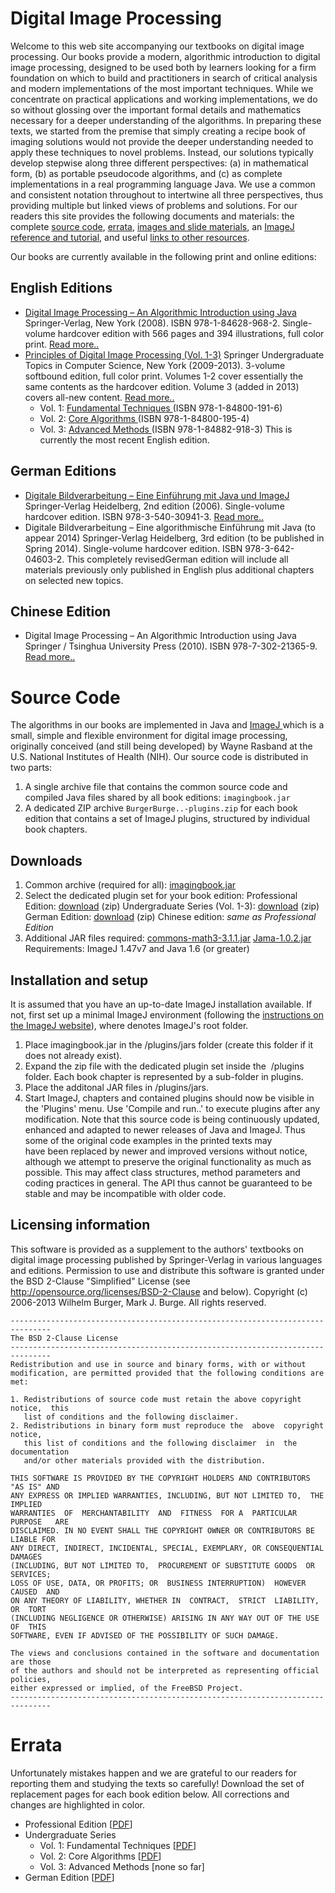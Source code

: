 Digital Image Processing
===========

Welcome to this web site accompanying our textbooks on digital image processing. Our books provide a modern, algorithmic introduction to digital image processing, designed to be used both by learners looking for a firm foundation on which to build and practitioners in search of critical analysis and modern implementations of the most important techniques. While we concentrate on practical applications and working implementations, we do so without glossing over the important formal details and mathematics necessary for a deeper understanding of the algorithms. In preparing these texts, we started from the premise that simply creating a recipe book of imaging solutions would not provide the deeper understanding needed to apply these techniques to novel problems. Instead, our solutions typically develop stepwise along three different perspectives: (a) in mathematical form, (b) as portable pseudocode algorithms, and (c) as complete implementations in a real programming language Java. We use a common and consistent notation throughout to intertwine all three perspectives, thus providing multiple but linked views of problems and solutions. For our readers this site provides the following documents and materials: the complete [source code](http://imagingbook.com/source/), [errata](http://imagingbook.com/errata/), [images and slide materials](http://imagingbook.com/materials/), an [ImageJ reference and tutorial](http://imagingbook.com/imagej-tutorial/), and useful [links to other resources](http://imagingbook.com/links/).

Our books are currently available in the following print and online editions: 

## English Editions

* [Digital Image Processing – An Algorithmic Introduction using Java](http://imagingbook.wordpress.com/books/english-edition-hardcover/) Springer-Verlag, New York (2008). ISBN 978-1-84628-968-2. Single-volume hardcover edition with 566 pages and 394 illustrations, full color print. [Read more..](http://imagingbook.wordpress.com/books/english-edition-hardcover/)
* [Principles of Digital Image Processing (Vol. 1-3)](http://imagingbook.wordpress.com/books/englisch-edition-3-vol-softcover/) Springer Undergraduate Topics in Computer Science, New York (2009-2013). 3-volume softbound edition, full color print.  Volumes 1-2 cover essentially the same contents as the hardcover edition. Volume 3 (added in 2013) covers all-new content. [Read more..](http://imagingbook.wordpress.com/books/englisch-edition-3-vol-softcover/)
	* Vol. 1: [Fundamental Techniques ](http://imagingbook.wordpress.com/books/englisch-edition-3-vol-softcover/)(ISBN 978-1-84800-191-6) 
	* Vol. 2: [Core Algorithms ](http://imagingbook.wordpress.com/books/englisch-edition-3-vol-softcover/)(ISBN 978-1-84800-195-4) 
	* Vol. 3: [Advanced Methods ](http://imagingbook.wordpress.com/books/englisch-edition-3-vol-softcover/)(ISBN 978-1-84882-918-3) This is currently the most recent English edition. 

## German Editions

   * [ Digitale Bildverarbeitung – Eine Einführung mit Java und ImageJ](http://imagingbook.wordpress.com/books/english-edition-hardcover/) Springer-Verlag Heidelberg, 2nd edition (2006). Single-volume hardcover edition. ISBN 978-3-540-30941-3. [Read more..](http://imagingbook.wordpress.com/books/english-edition-hardcover/)
   * Digitale Bildverarbeitung – Eine algorithmische Einführung mit Java (to appear 2014) Springer-Verlag Heidelberg, 3rd edition (to be published in Spring 2014). Single-volume hardcover edition. ISBN 978-3-642-04603-2. This completely revisedGerman edition will include all materials previously only published in English plus additional chapters on selected new topics.

## Chinese Edition

   * Digital Image Processing – An Algorithmic Introduction using Java Springer / Tsinghua University Press (2010). ISBN 978-7-302-21365-9. [Read more..](http://imagingbook.wordpress.com/books/chinese-edition/)

# Source Code

The algorithms in our books are implemented in Java and [ImageJ ](http://rsbweb.nih.gov/ij/index.html) which is a small, simple and flexible environment for digital image processing, originally conceived (and still being developed) by Wayne Rasband at the U.S. National Institutes of Health (NIH). Our source code is distributed in two parts: 

  1. A single archive file that contains the common source code and compiled Java files shared by all book editions: `imagingbook.jar`
  2. A dedicated ZIP archive `BurgerBurge..-plugins.zip` for each book edition that contains a set of ImageJ plugins, structured by individual book chapters.

## Downloads

  1. Common archive (required for all): [imagingbook.jar](https://dl.dropbox.com/s/03by3ctfwf9k6fw/imagingbook.jar)
  2. Select the dedicated plugin set for your book edition: 
     Professional Edition: [download](https://dl.dropbox.com/s/ub5rh30wwxjs58p/BurgerBurgeEn1-plugins.zip) (zip)
     Undergraduate Series (Vol. 1-3): [download](https://dl.dropbox.com/s/z6utfwsm8vv4trs/BurgerBurgeUtics123-plugins.zip) (zip)
     German Edition: [download](https://dl.dropbox.com/s/xdu3p50sbr3vqf1/BurgerBurgeDe1-plugins.zip) (zip)
     Chinese edition: _same as Professional Edition_
  3. Additional JAR files required: 
     [commons-math3-3.1.1.jar](https://dl.dropbox.com/s/nf4yy5wjc3orl06/commons-math3-3.1.1.jar)
     [Jama-1.0.2.jar](https://dl.dropbox.com/s/8ihpb84ox97r1k9/Jama-1.0.2.jar)
Requirements: ImageJ 1.47v7 and Java 1.6 (or greater) 

## Installation and setup

It is assumed that you have an up-to-date ImageJ installation available. If not, first set up a minimal ImageJ environment (following the [instructions on the ImageJ website](http://rsbweb.nih.gov/ij/download.html)), where <ImageJ> denotes ImageJ's root folder. 

  1. Place imagingbook.jar in the <IJ>/plugins/jars folder (create this folder if it does not already exist).
  2. Expand the zip file with the dedicated plugin set inside the  <IJ>/plugins folder. Each book chapter is represented by a sub-folder in plugins.
  3. Place the additonal JAR files in <IJ>/plugins/jars.
  4. Start ImageJ, chapters and contained plugins should now be visible in the 'Plugins' menu. Use 'Compile and run..' to execute plugins after any modification.
Note that this source code is being continuously updated, enhanced and adapted to newer releases of Java and ImageJ. Thus some of the original code examples in the printed texts may have been replaced by newer and improved versions without notice, although we attempt to preserve the original functionality as much as possible. This may affect class structures, method parameters and coding practices in general. The API thus cannot be guaranteed to be stable and may be incompatible with older code. 

## Licensing information

This software is provided as a supplement to the authors' textbooks on digital image processing published by Springer-Verlag in various languages and editions. Permission to use and distribute this software is granted under the BSD 2-Clause "Simplified" License (see <http://opensource.org/licenses/BSD-2-Clause> and below). Copyright (c) 2006-2013 Wilhelm Burger, Mark J. Burge. All rights reserved. 
    
    -------------------------------------------------------------------------------
    The BSD 2-Clause License
    -------------------------------------------------------------------------------
    Redistribution and use in source and binary forms, with or without
    modification, are permitted provided that the following conditions are met: 
    
    1. Redistributions of source code must retain the above copyright notice,  this
       list of conditions and the following disclaimer. 
    2. Redistributions in binary form must reproduce the  above  copyright  notice,
       this list of conditions and the following disclaimer  in  the  documentation
       and/or other materials provided with the distribution. 
    
    THIS SOFTWARE IS PROVIDED BY THE COPYRIGHT HOLDERS AND CONTRIBUTORS "AS IS" AND
    ANY EXPRESS OR IMPLIED WARRANTIES, INCLUDING, BUT NOT LIMITED TO,  THE  IMPLIED
    WARRANTIES  OF  MERCHANTABILITY  AND  FITNESS  FOR A  PARTICULAR  PURPOSE   ARE 
    DISCLAIMED. IN NO EVENT SHALL THE COPYRIGHT OWNER OR CONTRIBUTORS BE LIABLE FOR
    ANY DIRECT, INDIRECT, INCIDENTAL, SPECIAL, EXEMPLARY, OR CONSEQUENTIAL  DAMAGES
    (INCLUDING, BUT NOT LIMITED TO,  PROCUREMENT OF SUBSTITUTE GOODS  OR  SERVICES;
    LOSS OF USE, DATA, OR PROFITS; OR  BUSINESS INTERRUPTION)  HOWEVER  CAUSED  AND
    ON ANY THEORY OF LIABILITY, WHETHER IN  CONTRACT,  STRICT  LIABILITY,  OR  TORT
    (INCLUDING NEGLIGENCE OR OTHERWISE) ARISING IN ANY WAY OUT OF THE USE  OF  THIS
    SOFTWARE, EVEN IF ADVISED OF THE POSSIBILITY OF SUCH DAMAGE.
    
    The views and conclusions contained in the software and documentation are those
    of the authors and should not be interpreted as representing official policies,
    either expressed or implied, of the FreeBSD Project.
    -------------------------------------------------------------------------------

# Errata

Unfortunately mistakes happen and we are grateful to our readers for reporting them and studying the texts so carefully! Download the set of replacement pages for each book edition below. All corrections and changes are highlighted in color. 

   * Professional Edition [[PDF](http://imagingbook.files.wordpress.com/2013/06/burgerburge-en1-errata.pdf)]
   * Undergraduate Series
      * Vol. 1: Fundamental Techniques [[PDF](http://imagingbook.files.wordpress.com/2013/06/burgerburge-utics1-errata.pdf)]
      * Vol. 2: Core Algorithms [[PDF](http://imagingbook.files.wordpress.com/2013/06/burgerburge-utics2-errata.pdf)]
      * Vol. 3: Advanced Methods [none so far]
   * German Edition [[PDF](http://imagingbook.files.wordpress.com/2013/06/burgerburge-de2-errata.pdf)]


